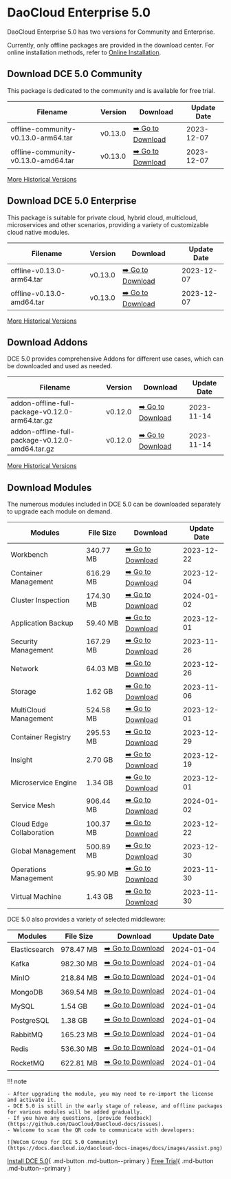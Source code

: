 # DaoCloud Enterprise 5.0

DaoCloud Enterprise 5.0 has two versions for Community and Enterprise.

Currently, only offline packages are provided in the download center. For online installation methods, refer to [Online Installation](../install/index.md).

## Download DCE 5.0 Community

This package is dedicated to the community and is available for free trial.

| Filename | Version | Download  | Update Date |
| -------- | ------- | --------- | ----------- |
| offline-community-v0.13.0-arm64.tar | v0.13.0 | [:arrow_right: Go to Download](./free/dce5-installer-v0.13.0.md) | 2023-12-07  |
| offline-community-v0.13.0-amd64.tar | v0.13.0 | [:arrow_right: Go to Download](./free/dce5-installer-v0.13.0.md) | 2023-12-07  |

[More Historical Versions](./free/dce5-installer-history.md)

## Download DCE 5.0 Enterprise

This package is suitable for private cloud, hybrid cloud, multicloud, microservices and other scenarios, providing a variety of customizable cloud native modules.

| Filename | Version | Download | Update Date |
| -------- | ------- | -------- | ----------- |
| offline-v0.13.0-arm64.tar | v0.13.0 | [:arrow_right: Go to Download](./business/dce5-installer-v0.13.0.md) | 2023-12-07  |
| offline-v0.13.0-amd64.tar | v0.13.0 | [:arrow_right: Go to Download](./business/dce5-installer-v0.13.0.md) | 2023-12-07  |

[More Historical Versions](./business/dce5-installer-history.md)

## Download Addons

DCE 5.0 provides comprehensive Addons for different use cases, which can be downloaded and used as needed.

| Filename | Version | Download | Update Date |
| -------- | ------- | -------- | ----------- |
| addon-offline-full-package-v0.12.0-arm64.tar.gz | v0.12.0 | [:arrow_right: Go to Download](./addon/v0.12.0.md) | 2023-11-14 |
| addon-offline-full-package-v0.12.0-amd64.tar.gz | v0.12.0 | [:arrow_right: Go to Download](./addon/v0.12.0.md) | 2023-11-14 |

[More Historical Versions](./addon/history.md)

## Download Modules

The numerous modules included in DCE 5.0 can be downloaded separately to upgrade each module on demand.

| Modules                  | File Size | Download                                               | Update Date |
| ------------------------ | --------- | ------------------------------------------------------ | ----------- |
| Workbench                | 340.77 MB | [:arrow_right: Go to Download](./modules/amamba.md)    | 2023-12-22  |
| Container Management     | 616.29 MB | [:arrow_right: Go to Download](./modules/kpanda.md)    | 2023-12-04  |
| Cluster Inspection       | 174.30 MB | [:arrow_right: Go to Download](./modules/kcollie.md)   | 2024-01-02  |
| Application Backup       | 59.40 MB  | [:arrow_right: Go to Download](./modules/kcoral.md)    | 2023-12-01  |
| Security Management      | 167.29 MB | [:arrow_right: Go to Download](./modules/dowl.md)      | 2023-11-26  |
| Network                  | 64.03 MB  | [:arrow_right: Go to Download](./modules/spidernet.md) | 2023-12-26  |
| Storage                  | 1.62 GB   | [:arrow_right: Go to Download](./modules/hwameistor.md)| 2023-11-06  |
| MultiCloud Management    | 524.58 MB | [:arrow_right: Go to Download](./modules/kairship.md)  | 2023-12-01  |
| Container Registry       | 295.53 MB | [:arrow_right: Go to Download](./modules/kangaroo.md)  | 2023-12-29  |
| Insight                  | 2.70 GB   | [:arrow_right: Go to Download](./modules/insight.md)   | 2023-12-19  |
| Microservice Engine      | 1.34 GB   | [:arrow_right: Go to Download](./modules/skoala.md)    | 2023-12-01  |
| Service Mesh             | 906.44 MB | [:arrow_right: Go to Download](./modules/mspider.md)   | 2024-01-02  |
| Cloud Edge Collaboration | 100.37 MB | [:arrow_right: Go to Download](./modules/kant.md)      | 2023-12-22  |
| Global Management        | 500.89 MB | [:arrow_right: Go to Download](./modules/ghippo.md)    | 2023-12-30  |
| Operations Management    | 95.90 MB  | [:arrow_right: Go to Download](./modules/gmagpie.md)   | 2023-11-30  |
| Virtual Machine          | 1.43 GB   | [:arrow_right: Go to Download](./modules/virtnest.md)  | 2023-11-30  |

DCE 5.0 also provides a variety of selected middleware:

| Modules       | File Size | Download                                          | Update Date |
| ------------- | --------- |-------------------------------------------------- | ------------|
| Elasticsearch |978.47 MB| [:arrow_right: Go to Download](./modules/middleware/elasticsearch.md) |2024-01-04|
| Kafka |982.30 MB| [:arrow_right: Go to Download](./modules/middleware/kafka.md) |2024-01-04|
| MinIO |218.84 MB| [:arrow_right: Go to Download](./modules/middleware/minio.md) |2024-01-04|
| MongoDB |369.54 MB| [:arrow_right: Go to Download](./modules/middleware/mongodb.md) |2024-01-04|
| MySQL |1.54 GB| [:arrow_right: Go to Download](./modules/middleware/mysql.md) |2024-01-04|
| PostgreSQL |1.38 GB| [:arrow_right: Go to Download](./modules/middleware/postgresql.md) |2024-01-04|
| RabbitMQ |165.23 MB| [:arrow_right: Go to Download](./modules/middleware/rabbitmq.md) |2024-01-04|
| Redis |536.30 MB| [:arrow_right: Go to Download](./modules/middleware/redis.md) |2024-01-04|
| RocketMQ |622.81 MB| [:arrow_right: Go to Download](./modules/middleware/rocketmq.md) |2024-01-04|

!!! note

    - After upgrading the module, you may need to re-import the license and activate it.
    - DCE 5.0 is still in the early stage of release, and offline packages for various modules will be added gradually.
    - If you have any questions, [provide feedback](https://github.com/DaoCloud/DaoCloud-docs/issues).
    - Welcome to scan the QR code to communicate with developers:

    ![WeCom Group for DCE 5.0 Community](https://docs.daocloud.io/daocloud-docs-images/docs/images/assist.png)

[Install DCE 5.0](../install/index.md){ .md-button .md-button--primary }
[Free Trial](../dce/license0.md){ .md-button .md-button--primary }
